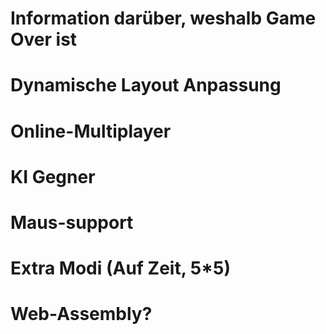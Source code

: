 # Information darüber, weshalb Game Over ist
# Dynamische Layout Anpassung
# Online-Multiplayer
# KI Gegner
# Maus-support
# Extra Modi (Auf Zeit, 5*5)
# Web-Assembly?
